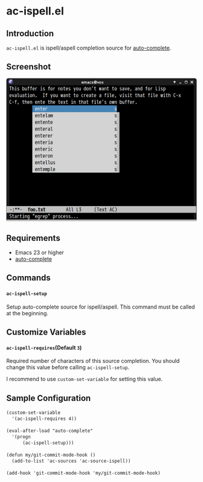 # ac-ispell.el

## Introduction

`ac-ispell.el` is ispell/aspell completion source for [auto-complete](https://github.com/auto-complete/auto-complete).


## Screenshot

![ac-ispell](image/ac-ispell.png)


## Requirements

- Emacs 23 or higher
- [auto-complete](https://github.com/auto-complete/auto-complete)


## Commands

#### `ac-ispell-setup`

Setup auto-complete source for ispell/aspell. This command must be called at the beginning.


## Customize Variables

#### `ac-ispell-requires`(Default `3`)

Required number of characters of this source completion.
You should change this value before calling `ac-ispell-setup`.

I recommend to use `custom-set-variable` for setting this value.


## Sample Configuration

```elisp
(custom-set-variable
  '(ac-ispell-requires 4))

(eval-after-load "auto-complete"
  '(progn
      (ac-ispell-setup)))

(defun my/git-commit-mode-hook ()
  (add-to-list 'ac-sources 'ac-source-ispell))

(add-hook 'git-commit-mode-hook 'my/git-commit-mode-hook)

```
